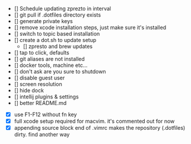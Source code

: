 * [] Schedule updating zprezto in interval
* [] git pull if .dotfiles directory exists
* [] generate private keys
* [] remove xcode installation steps, just make sure it's installed
* [] switch to topic based installation
* [] create a dot.sh to update setup
  - [] zpresto and brew updates
* [] tap to click, defaults
* [] git aliases are not installed
* [] docker tools, machine etc...
* [] don't ask are you sure to shutdown
* [] disable guest user
* [] screen resolution
* [] hide dock
* [] intellij plugins & settings
* [] better README.md
* [x] use  F1-F12 without fn key
* [x] full xcode setup required for macvim. it's commented out for now
* [x] appending source block end of .vimrc makes the repository (.dotfiles) dirty. find another way
